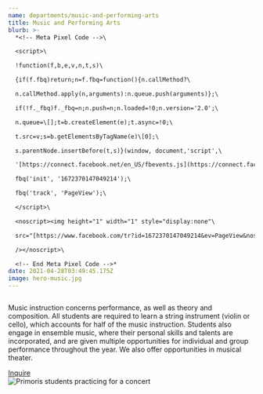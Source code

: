 ```yaml
---
name: departments/music-and-performing-arts
title: Music and Performing Arts
blurb: >-
  *<!-- Meta Pixel Code -->\

  <script>\

  !function(f,b,e,v,n,t,s)\

  {if(f.fbq)return;n=f.fbq=​function(){n.callMethod?\

  n.callMethod.apply(n,​arguments):n.queue.push(​arguments)};\

  if(!f._fbq)f._fbq=n;n.push=n;​n.loaded=!0;n.version='2.0';\

  n.queue=\[];t=b.createElement(​e);t.async=!0;\

  t.src=v;s=b.​getElementsByTagName(e)\[0];\

  s.parentNode.insertBefore(t,s)​}(window, document,'script',\

  '[https://connect.facebook.net/​en_US/fbevents.js](https://connect.facebook.net/en_US/fbevents.js)');\

  fbq('init', '1672370147049214');\

  fbq('track', 'PageView');\

  </script>\

  <noscript><img height="1" width="1" style="display:none"\

  src="[https://www.facebook.com/​tr?id=1672370147049214&ev=​PageView&noscript=1](https://www.facebook.com/tr?id=1672370147049214&ev=PageView&noscript=1)"\

  /></noscript>\

  <!-- End Meta Pixel Code -->*
date: 2021-04-28T03:49:45.175Z
image: hero-music.jpg
---
```


<div class="row">
  <div class="column medium-6">
    <p>Music instruction concerns performance, as well as theory and composition. All students are required to learn a string instrument (violin or cello), which accounts for half of the music instruction. Students also engage in ensemble music, where their personal skills and talents are incorporated, and are given multiple opportunities for individual and group performance throughout the year. We also offer opportunities in musical theater.</p>
    <a href="/contact" class="button secondary" style="margin-top:20px; margin-bottom:40px">Inquire</a>
  </div>
  <div class="column medium-6">
    <img src="/img/music-4.jpg" alt="Primoris students practicing for a concert" />
  </div>
</div>

